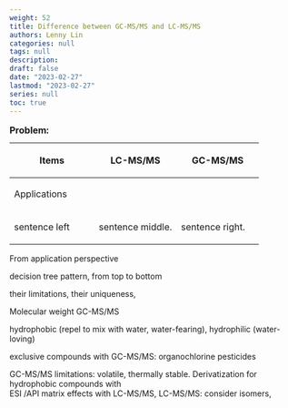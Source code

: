 ```yaml
---
weight: 52
title: Difference between GC-MS/MS and LC-MS/MS
authors: Lenny Lin
categories: null
tags: null
description: 
draft: false
date: "2023-02-27"
lastmod: "2023-02-27"
series: null
toc: true
---
```




<!--more-->

<table>
  <caption style="text-align:left", align = "top"><b>Problem: </b></caption>
  <colgroup>
    <col style="width: 34%" /><col style="width: 33%" /><col style="width: 33%" />
  </colgroup>
  <thead>
    <tr>
      <th><p>Items</p></th>
      <th><p>LC-MS/MS</p></th>
      <th><p>GC-MS/MS</p></th>
    </tr>
  </thead>
  <tbody>
    <tr>
      <td VALIGN=Middle><p>
        Applications
        </p></td>
      <td VALIGN=TOP><p>
        </p></td>
      <td VALIGN=TOP><p>
        </p></td>
    </tr>
    <tr>
      <td><p>sentence left
        </p></td>
      <td><p>sentence middle.
        </p></td>
      <td><p>sentence right.
        </p></td>
    </tr>
  </tbody>
</table>


From application perspective  

decision tree pattern, from top to bottom  

their limitations, their uniqueness,   

Molecular weight GC-MS/MS  

hydrophobic (repel to mix with water, water-fearing), hydrophilic (water-loving)  

exclusive compounds with GC-MS/MS: organochlorine pesticides  

GC-MS/MS limitations: volatile, thermally stable.  Derivatization for hydrophobic compounds with     
ESI /API matrix effects with LC-MS/MS, 
LC-MS/MS: consider isomers, 

